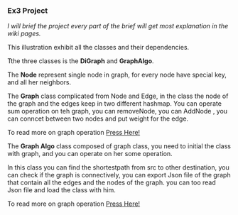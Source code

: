 ### Ex3 Project 

*I will brief the project every part of the brief will get most explanation in the wiki pages.*

This illustration exhibit all the classes and their dependencies.

Tthe three classes is the **DiGraph** and **GraphAlgo**.

The **Node** represent single node in graph, for every node have special key, and all her neighbors.

The **Graph** class complicated from Node and Edge, in the class the node of the graph and the edges keep in two different hashmap. 
You can operate sum operation on teh graph, you can removeNode, you can AddNode , you can conncet between two nodes and put weight for the edge.

To read more on graph operation [Press Here!](https://github.com/EN555/ex2/wiki/Graph)

The **Graph Algo** class composed of graph class, you need to initial the class with graph, and you can operate on her some operation.

In this class you can find the shortestpath from src to other destination, you can check if the graph is connectively,
you can export Json file of the graph that contain all the edges and the nodes of the graph. you can too read Json file and load the class with him.

To read more on graph operation [Press Here!](https://github.com/EN555/ex2/wiki/Algorithms)
